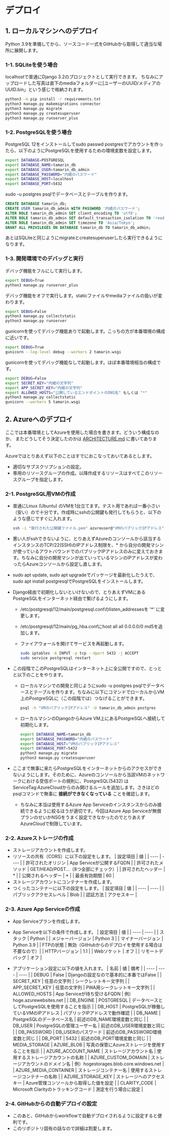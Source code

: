 # デプロイ

## 1. ローカルマシンへのデプロイ

Python 3.9を準備してから、ソースコード一式をGitHubから取得して適当な場所に展開します。

### 1-1. SQLiteを使う場合

localhostで普通にDjango 3.2のプロジェクトとして実行できます。
ちなみにアップロードした写真は直下のmediaフォルダーに[ユーザーのUUID/メディアのUUID.bin」という感じで格納されます。

```bash
python3 -m pip install -r requirements.txt
python3 manage.py makemigrations connector
python3 manage.py migrate
python3 manage.py createsuperuser
python3 manage.py runserver_plus
```

### 1-2. PostgreSQLを使う場合

PostgreSQL 12をインストールしてsudo passwd postgresでアカウントを作ったら、以下のようにPostgreSQLを使用するための環境変数を設定します。

```bash
export DATABASE=POSTGRESQL
export DATABASE_NAME=tamarin_db
export DATABASE_USER=tamarin_db_admin
export DATABASE_PASSWORD="内緒のパスワード"
export DATABASE_HOST=localhost
export DATABASE_PORT=5432
```

sudo -u postgres psqlでデータベースとテーブルを作ります。

```sql
CREATE DATABASE tamarin_db;
CREATE USER tamarin_db_admin WITH PASSWORD '内緒のパスワード';
ALTER ROLE tamarin_db_admin SET client_encoding TO 'utf8';
ALTER ROLE tamarin_db_admin SET default_transaction_isolation TO 'read committed';
ALTER ROLE tamarin_db_admin SET timezone TO 'Asia/Tokyo';
GRANT ALL PRIVILEGES ON DATABASE tamarin_db TO tamarin_db_admin;
```

あとはSQLiteと同じようにmigrateとcreatesuperuserしたら実行できるようになります。

### 1-3. 開発環境でのデバッグと実行

デバッグ機能をフルにして実行します。

```bash
export DEBUG=True
python3 manage.py runserver_plus
```

デバッグ機能をオフで実行します。staticファイルやmediaファイルの扱いが変わります。

```bash
export DEBUG=False
python3 manage.py collectstatic
python3 manage.py runserver
```

gunicornを使ってデバッグ機能ありで起動します。こっちの方が本番環境の構成に近いです。

```bash
export DEBUG=True
gunicorn --log-level debug --workers 2 tamarin.wsgi
```

gunicornを使ってデバッグ機能なしで起動します。ほぼ本番環境相当の構成です。

```bash
export DEBUG=False
export SECRET_KEY="内緒の文字列"
export APP_SECRET_KEY="内緒の文字列"
export ALLOWED_HOSTS="公開しているエンドポイントのDNS名" もしくは "*"
python3 manage.py collectstatic
gunicorn --workers 5 tamarin.wsgi
```

## 2. Azureへのデプロイ

ここでは本番環境としてAzureを使用した場合を書きます。どういう構成なのか、 またどうしてそう決定したのかは [ARCHITECTURE.md](./ARCHITECTURE.md) に書いてあります。

Azureではとりあえず以下のことはすでにおこなっておいてあるとします。

- 適切なサブスクリプションの設定。
- 専用のリソースグループの作成。以降作成するリソースはすべてこのリソースグループを指定します。

### 2-1. PostgreSQL用VMの作成

- 普通にLinux (Ubuntu) のVMを1台立てます。テスト用であれば一番小さい（安い）ので十分です。作成時にsshの公開鍵も発行してもらうと、以下のような感じですぐに入れます。

   ```bash
   ssh -i "発行された公開鍵ファイル.pem" azureuser@"VMのパブリックIPアドレス"
   ```

- 悪い人がsshできないように、とりあえずAzureのコンソールから該当するインスタンスのTCP/22(SSH)のIPアドレス制限を、* から自分の開発マシンが使っているアウトバウンドでのパブリックIPアドレスのみに変えておきます。ちなみに自分の開発マシンが出ていっているマシンのIPアドレスが変わったらAzureコンソールから設定し直します。
- sudo apt update, sudo apt upgradeでパッケージを最新化したうえで、sudo apt install postgresqlでPostgreSQLをインストールします。
- Django経由で初期化しないといけないので、とりあえずVMにあるPostgreSQLをインターネット経由で繋げるようにします。
  - /etc/postgresql/12/main/postgresql.confのlisten_addressesを '*' に変更します。
  - /etc/postgresql/12/main/pg_hba.confにhost all all 0.0.0.0/0 md5を追加します。
  - ファイアウォールを開けてサービスを再起動します。

    ```bash
    sudo iptables -A INPUT -p tcp --dport 5432 -j ACCEPT
    sudo service postgresql restart
    ```

- この段階でこのPostgreSQLはインターネット上に全公開ですので、とっとと以下のことをやります。
  - ローカルマシンでの開発と同じようにsudo -u postgres psqlでデータベースとテーブルを作ります。ちなみに以下にコマンドでローカルからVM上のPostgreSQLに（この段階では）つなげることができます。

    ```bash
    psql -h "VMのパブリックIPアドレス" -U tamarin_db_admin postgres
    ```

  - ローカルマシンのDjangoからAzure VM上にあるPostgreSQLへ接続して初期化します。

    ```bash
    export DATABASE_NAME=tamarin_db
    export DATABASE_PASSWORD="内緒のパスワード"
    export DATABASE_HOST="VMのパブリックIPアドレス"
    export DATABASE_PORT=5432
    python3 manage.py migrate
    python3 manage.py createsuperuser
    ```

- ここまで無事に来たらPostgreSQLをインターネットからのアクセスができないようにします。そのために、Azureのコンソールから当該VMのネットワークにおける受信ポートの規則に、PostgreSQL(5432) はServiceTag:AzureCloudからのみ開けるルールを追加します。さきほどのpsqlコマンドで無事に **接続ができなくなっている** ことを確認します。
  - ちなみに本当は使用するAzure App Serviceのインスタンスからのみ接続できるように絞るほうが適切です。今回はAzure App Serviceが無償プランのせいかNSGをうまく設定できなかったのでとりあえずAzureCloudで制限しています。

### 2-2. Azureストレージの作成

- ストレージアカウントを作成します。
- リソースの共有（CORS）に以下の設定をします。
   | 設定項目 | 値 |
   | ---- | ---- |
   | 許可されたオリジン | App Serviceが公開するFQDN |
   | 許可されたメソッド | GET/HEAD/POST...（8つ全部にチェック）|
   | 許可されたヘッダー | * |
   | 公開されるヘッダー | * |
   | 最長有効期間 | 60 |
- ストレージアカウントにコンテナーを作成します。
- つくったコンテナーに以下の設定をします。
   | 設定項目 | 値 |
   | ---- | ---- |
   | パブリックアクセスレベル | Blob |
   | 認証方法 | アクセスキー |

### 2-3. Azure App Serviceの作成

- App Serviceプランを作成します。
- App Serviceを以下の条件で作成します。
   | 設定項目 | 値 |
   | ---- | ---- |
   | スタック | Python |
   | メジャーバージョン | Python 3 |
   | マイナーバージョン | Python 3.9 |
   | FTPの状態 | 無効（GitHubからのデプロイを使用する場合は不要なので）|
   | HTTPバージョン | 1.1 |
   | Webソケット | オフ |
   | リモートデバッグ | オフ |

- アプリケーション設定に以下の値を入れます。
   | 名前 | 値 | 備考 |
   | ---- | ---- | ---- |
   | DEBUG | False | Djangoの設定なので基本的に本番ではFalse |
   | SECRET_KEY | 任意の文字列 | シークレットキー文字列 |
   | APP_SECRET_KEY | 任意の文字列 | PWA用シークレットキー文字列 |
   | ALLOWED_HOSTS | App Serviceが待ち受けるFQDN | 例）hoge.azurewebsites.net |
   | DB_ENGINE | POSTGRESQL | データベースとしてPostgreSQLを使用することを指示 |
   | DB_HOST | PostgreSQLが稼働しているVMのIPアドレス | パブリックIPアドレスで動作確認 |
   | DB_NAME | PostgreSQLのデータベース名 | 前述のDB_NAME環境変数と同じ |
   | DB_USER | PostgreSQLの管理ユーザー名 | 前述のDB_USER環境変数と同じ |
   | DB_PASSWORD | DB_USERのパスワード | 前述のDB_PASSWORD環境変数と同じ |
   | DB_PORT | 5432 | 前述のDB_PORT環境変数と同じ |
   | MEDIA_STORAGE | AZURE_BLOB | 写真の保管にAzureストレージを使用することを指示 |
   | AZURE_ACCOUNT_NAME | ストレージアカウント名 | 使用するストレージアカウントの名称 |
   | AZURE_CUSTOM_DOMAIN | ストレージアカウントのドメイン名 | 例）hogestorages.blob.core.windows.net |
   | AZURE_MEDIA_CONTAINER | ストレージコンテナー名 | 使用するストレージコンテナーの名称 |
   | AZURE_STORAGE_KEY | ストレージへのアクセスキー | Azure管理コンソールから取得した値を設定 |
   | CLARITY_CODE | Microsoft Clarityのトラッキングコード | 測定を行う場合に設定 |

### 2-4. GitHubからの自動デプロイの設定

- このあと、GitHubからworkflowで自動デプロイされるように設定すると便利です。
- このリポジトリ固有の話なので詳細は割愛します。
